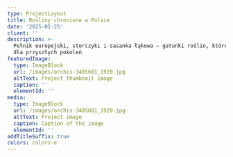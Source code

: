 ```yaml
---
type: ProjectLayout
title: Rośliny chronione w Polsce
date: '2025-01-25'
client: ''
description: >-
  Pełnik europejski, storczyki i sasanka łąkowa – gatunki roślin, które chronimy
  dla przyszłych pokoleń
featuredImage:
  type: ImageBlock
  url: /images/orchis-3405601_1920.jpg
  altText: Project thumbnail image
  caption: ''
  elementId: ''
media:
  type: ImageBlock
  url: /images/orchis-3405601_1920.jpg
  altText: Project image
  caption: Caption of the image
  elementId: ''
addTitleSuffix: true
colors: colors-e
---
```

